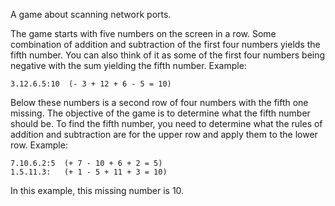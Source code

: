A game about scanning network ports.

The game starts with five numbers on the screen in a row. Some combination of
addition and subtraction of the first four numbers yields the fifth number. You
can also think of it as some of the first four numbers being negative with the
sum yielding the fifth number. Example:

    3.12.6.5:10  (- 3 + 12 + 6 - 5 = 10)

Below these numbers is a second row of four numbers with the fifth one missing.
The objective of the game is to determine what the fifth number should be. To
find the fifth number, you need to determine what the rules of addition and
subtraction are for the upper row and apply them to the lower row. Example:

    7.10.6.2:5  (+ 7 - 10 + 6 + 2 = 5)
    1.5.11.3:   (+ 1 - 5 + 11 + 3 = 10)

In this example, this missing number is 10.
